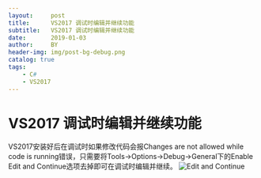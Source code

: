 ```yaml
---
layout:     post
title:      VS2017 调试时编辑并继续功能
subtitle:   VS2017 调试时编辑并继续功能
date:       2019-01-03
author:     BY
header-img: img/post-bg-debug.png
catalog: true
tags:
    - C#
    - VS2017
---
```

# VS2017 调试时编辑并继续功能
VS2017安装好后在调试时如果修改代码会报Changes are not allowed while code is running错误，只需要将Tools->Options->Debug->General下的Enable Edit and Continue选项去掉即可在调试时编辑并继续。
![Edit and Continue](https://fm9t.github.io/img/blogimg/20190103005.jpg)